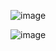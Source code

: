 ![image](https://github.com/tnduf6864/TIL/assets/66365553/2cfef5cc-7f19-4284-a22d-78baf0362c44)

![image](https://github.com/tnduf6864/TIL/assets/66365553/f78d25c3-1d62-4569-911e-97bf441d57b3)
